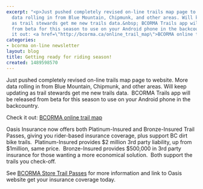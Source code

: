 ```yaml
---
excerpt: "<p>Just pushed completely revised on-line trails map page to website. More
  data rolling in from Blue Mountain, Chipmunk, and other areas. Will keep updating
  as trail stewards get me new trails data.&nbsp; BCORMA Trails app will be released
  from beta for this season to use on your Android phone in the backcountry.</p>\r\n\r\n<p>Check
  it out: <a href=\"http://bcorma.ca/online_trail_map\">BCORMA online trail map</a></p>"
categories:
- bcorma on-line newsletter
layout: blog
title: Getting ready for riding season!
created: 1489598570
---
```

<p>Just pushed completely revised on-line trails map page to website. More data rolling in from Blue Mountain, Chipmunk, and other areas. Will keep updating as trail stewards get me new trails data.&nbsp; BCORMA Trails app will be released from beta for this season to use on your Android phone in the backcountry.</p>

<p>Check it out: <a href="http://bcorma.ca/online_trail_map">BCORMA online trail map</a></p>

<p>Oasis Insurance now offers both Platinum-Insured and Bronze-Insured Trail Passes, giving you rider-based insurance coverage, plus support BC dirt bike trails.&nbsp; Platinum-Insured provides $2 million 3rd party liability, up from $1million, same price.&nbsp; Bronze-Insured provides $500,000 in 3rd party insurance for those wanting a more economical solution.&nbsp; Both support the trails you check-off.&nbsp;</p>

<p>See <a href="http://bcorma.ca/catalog/18">BCORMA Store Trail Passes</a> for more information and link to Oasis website get your insurance coverage today.</p>
